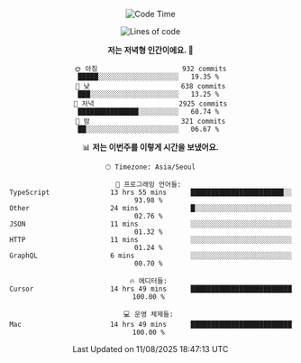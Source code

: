 <div align='center'>
 
<!--START_SECTION:waka-->
![Code Time](http://img.shields.io/badge/Code%20Time-4%2C546%20hrs%2041%20mins-blue)

![Lines of code](https://img.shields.io/badge/%EC%A0%80%EB%8A%94%20%EC%97%AC%ED%83%9C%EA%B9%8C%EC%A7%80%20-2.0%20million%20%EC%A4%84%EC%9D%98%20%EC%BD%94%EB%93%9C%EB%A5%BC%20%EC%9E%91%EC%84%B1%ED%96%88%EC%96%B4%EC%9A%94.-blue)

**저는 저녁형 인간이에요. 🦉** 

```text
🌞 아침                     932 commits         █████░░░░░░░░░░░░░░░░░░░░   19.35 % 
🌆 낮　                     638 commits         ███░░░░░░░░░░░░░░░░░░░░░░   13.25 % 
🌃 저녁                     2925 commits        ███████████████░░░░░░░░░░   60.74 % 
🌙 밤　                     321 commits         ██░░░░░░░░░░░░░░░░░░░░░░░   06.67 % 
```


📊 **저는 이번주를 이렇게 시간을 보냈어요.** 

```text
🕑︎ Timezone: Asia/Seoul

💬 프로그래밍 언어들: 
TypeScript               13 hrs 55 mins      ███████████████████████░░   93.98 % 
Other                    24 mins             █░░░░░░░░░░░░░░░░░░░░░░░░   02.76 % 
JSON                     11 mins             ░░░░░░░░░░░░░░░░░░░░░░░░░   01.32 % 
HTTP                     11 mins             ░░░░░░░░░░░░░░░░░░░░░░░░░   01.24 % 
GraphQL                  6 mins              ░░░░░░░░░░░░░░░░░░░░░░░░░   00.70 % 

🔥 에디터들: 
Cursor                   14 hrs 49 mins      █████████████████████████   100.00 % 

💻 운영 체제들: 
Mac                      14 hrs 49 mins      █████████████████████████   100.00 % 
```


 Last Updated on 11/08/2025 18:47:13 UTC
<!--END_SECTION:waka-->
 </div>
<!---
Emewjin/Emewjin is a ✨ special ✨ repository because its `README.md` (this file) appears on your GitHub profile.
You can click the Preview link to take a look at your changes.
--->

